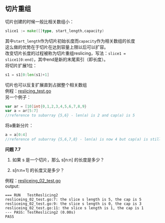 切片重组
-

切片创建的时候一般比相关数组小：
```go
slice1 := make([]type, start_length,capacity)
```    
其中`start_length`作为切片初始长度而`capacity`作为相关数组的长度    
这么做的优势在于切片在达到容量上限以后可以扩容。   
改变切片长度的过程被称为切片重组reslicing，写法：`slice1 = slice1[0:end]`，其中end是新的末尾索引（即长度）。   
将切片扩展1位：   
```go
s1 = s1[0:len(s1)+1]
```    
切片也可以反复扩展直到占据整个相关数组   
例程：[reslicing_test.go](study_source/slice_03/reslicing_test.go)   
另一个例子：  
```go
var ar = [10]int{0,1,2,3,4,5,6,7,8,9}
var a = ar[5:7]
//reference to subarray {5,6} - len(a) is 2 and cap(a) is 5
```   
将a重新分片：   
```go
a = a[0:4] 
//reference of subarray {5,6,7,8} - len(a) is now 4 but cap(a) is still 5 
```   
**问题 7.7**   

1) 如果 s 是一个切片，那么 s[n:n] 的长度是多少？

2) s[n:n+1] 的长度又是多少？

例程：[resliceing_02_test.go](study_source/slice_03/resliceing_02_test.go)    
output:   

    === RUN   TestReslicing2
    resliceing_02_test.go:7: the slice s length is 5, the cap is 5
    resliceing_02_test.go:9: the slice s length is 0, the cap is 3
    resliceing_02_test.go:11: the slice s length is 1, the cap is 1
    --- PASS: TestReslicing2 (0.00s)
    PASS